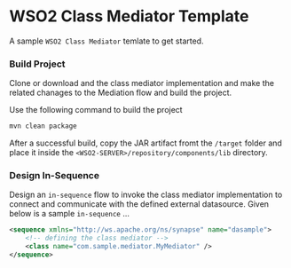 # WSO2 Class Mediator Template

A sample `WSO2 Class Mediator` temlate to get started.


### Build Project

Clone or download and the class mediator implementation and make the related chanages to the Mediation flow and build the project.

Use the following command to build the project

```sh
mvn clean package
```

After a successful build, copy the JAR artifact fromt the `/target` folder and place it inside the `<WSO2-SERVER>/repository/components/lib` directory.

### Design In-Sequence

Design an `in-sequence` flow to invoke the class mediator implementation to connect and communicate with the defined external datasource. Given below is a sample `in-sequence` ...

```xml
<sequence xmlns="http://ws.apache.org/ns/synapse" name="dasample">
    <!-- defining the class mediator -->
    <class name="com.sample.mediator.MyMediator" />
</sequence>
```

